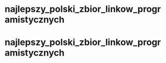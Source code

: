 # najlepszy_polski_zbior_linkow_programistycznych
# najlepszy_polski_zbior_linkow_programistycznych
